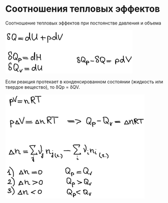 # Соотношения тепловых эффектов

Соотношение тепловых эффектов при постоянстве давления и объема

![](images/sootnosheniya-teplovyh-ehffektov/sootnosheniya-teplovyh-ehffektov_clip_image001.png)

Если реакция протекает в конденсированном состоянии (жидкость или твердое вещество), то δQp = δQV.

![](images/sootnosheniya-teplovyh-ehffektov/sootnosheniya-teplovyh-ehffektov_clip_image001_0000.png)

